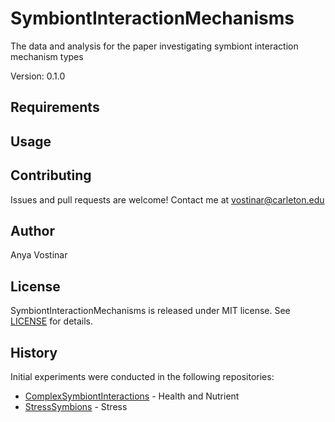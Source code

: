 # SymbiontInteractionMechanisms

The data and analysis for the paper investigating symbiont interaction mechanism types

Version: 0.1.0


## Requirements

## Usage

## Contributing

Issues and pull requests are welcome! Contact me at vostinar@carleton.edu

## Author

Anya Vostinar

## License

SymbiontInteractionMechanisms is released under MIT license. See [LICENSE](https://github.com/anyaevostinar/SymbiontInteractionMechanisms/blob/master/LICENSE) for details.

## History
Initial experiments were conducted in the following repositories:
* [ComplexSymbiontInteractions](https://github.com/anyaevostinar/ComplexSymbiontInteractions) - Health and Nutrient
* [StressSymbions](https://github.com/anyaevostinar/StressSymbionts) - Stress
